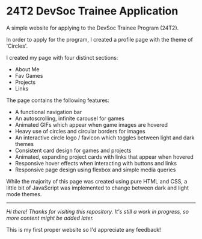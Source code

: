 # 24T2 DevSoc Trainee Application
A simple website for applying to the DevSoc Trainee Program (24T2).

In order to apply for the program, I created a profile page with the theme of 'Circles'.

I created my page with four distinct sections:
- About Me
- Fav Games
- Projects
- Links

The page contains the following features:
- A functional navigation bar
- An autoscrolling, infinite carousel for games
- Animated GIFs which appear when game images are hovered
- Heavy use of circles and circular borders for images
- An interactive circle logo / favicon which toggles between light and dark themes
- Consistent card design for games and projects
- Animated, expanding project cards with links that appear when hovered
- Responsive hover effects when interacting with buttons and links
- Responsive page design using flexbox and simple media queries
  
While the majority of this page was created using pure HTML and CSS, a little bit of JavaScript was implemented to change between dark and light mode themes.

___

_Hi there! Thanks for visiting this repository. It's still a work in progress, so more content might be added later._

This is my first proper website so I'd appreciate any feedback!
